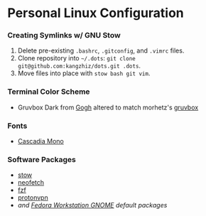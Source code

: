 # Personal Linux Configuration

### Creating Symlinks w/ GNU Stow

1. Delete pre-existing `.bashrc`, `.gitconfig`, and `.vimrc` files.
2. Clone repository into `~/.dots`: `git clone git@github.com:kangzhiz/dots.git .dots`.
3. Move files into place with `stow bash git vim`.

### Terminal Color Scheme

* Gruvbox Dark from [Gogh](https://github.com/Mayccoll/Gogh) altered to match morhetz's [gruvbox](https://github.com/morhetz/gruvbox)

### Fonts

* [Cascadia Mono](https://github.com/microsoft/cascadia-code)

### Software Packages

* [stow](https://github.com/aspiers/stow)
* [neofetch](https://github.com/dylanaraps/neofetch)
* [fzf](https://github.com/junegunn/fzf)
* [protonvpn](https://github.com/ProtonVPN/linux-cli)
* *and [Fedora Workstation GNOME](https://getfedora.org/) default packages*
